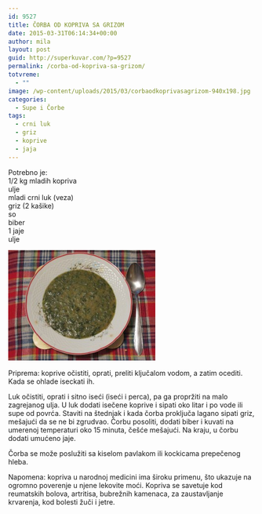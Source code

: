 ```yaml
---
id: 9527
title: ČORBA OD KOPRIVA SA GRIZOM
date: 2015-03-31T06:14:34+00:00
author: mila
layout: post
guid: http://superkuvar.com/?p=9527
permalink: /corba-od-kopriva-sa-grizom/
totvreme:
  - ""
image: /wp-content/uploads/2015/03/corbaodkoprivasagrizom-940x198.jpg
categories:
  - Supe i Čorbe
tags:
  - crni luk
  - griz
  - koprive
  - jaja
---
```

Potrebno je:  
1/2 kg mladih kopriva  
ulje  
mladi crni luk (veza)  
griz (2 kašike)  
so  
biber  
1 jaje  
ulje

[<img class="alignnone size-medium wp-image-9576" src="/wp-content/uploads/2015/03/corbaodkoprivasagrizom-300x225.jpg" alt="corbaodkoprivasagrizom" width="300" height="225" />](/wp-content/uploads/2015/03/corbaodkoprivasagrizom-e1430746814102.jpg)

Priprema: koprive očistiti, oprati, preliti ključalom vodom, a zatim ocediti. Kada se ohlade iseckati ih.

Luk očistiti, oprati i sitno iseći (iseći i perca), pa ga propržiti na malo zagrejanog ulja. U luk dodati isečene koprive i sipati oko litar i po vode ili supe od povrća. Staviti na štednjak i kada čorba proključa lagano sipati griz, mešajući da se ne bi zgrudvao. Čorbu posoliti, dodati biber i kuvati na umerenoj temperaturi oko 15 minuta, češće mešajući. Na kraju, u čorbu dodati umućeno jaje.

Čorba se može poslužiti sa kiselom pavlakom ili kockicama prepečenog hleba.

Napomena: kopriva u narodnoj medicini ima široku primenu, što ukazuje na ogromno poverenje u njene lekovite moći. Kopriva se savetuje kod reumatskih bolova, artritisa, bubrežnih kamenaca, za zaustavljanje krvarenja, kod bolesti žuči i jetre.